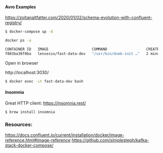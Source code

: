 #### Avro Examples

https://zoltanaltfatter.com/2020/01/02/schema-evolution-with-confluent-registry/

```bash
$ docker-compose up -d
```

```bash
docker ps -a

CONTAINER ID   IMAGE                    COMMAND                  CREATED         STATUS         PORTS                                                                                                                                                  NAMES
f803ba38f0ba   lensesio/fast-data-dev   "/usr/bin/dumb-init …"   2 minutes ago   Up 2 minutes   0.0.0.0:2181->2181/tcp, 0.0.0.0:3030->3030/tcp, 0.0.0.0:8081-8083->8081-8083/tcp, 0.0.0.0:9092->9092/tcp, 0.0.0.0:9581-9585->9581-9585/tcp, 3031/tcp   avro-examples_kafka-cluster_1
```

Open in browser

http://localhost:3030/


```bash
$ docker exec -it fast-data-dev bash
```

#### Insomnia

Great HTTP client:
https://insomnia.rest/

```bash
$ brew install insomnia
```


### Resources:

https://docs.confluent.io/current/installation/docker/image-reference.html#image-reference
https://github.com/simplesteph/kafka-stack-docker-compose/